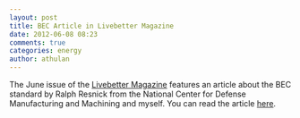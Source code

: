 ```yaml
---
layout: post
title: BEC Article in Livebetter Magazine
date: 2012-06-08 08:23
comments: true
categories: energy
author: athulan
---
```

The June issue of the [Livebetter Magazine](http://livebettermagazine.com) features an article about the BEC standard by Ralph Resnick from the National Center for Defense Manufacturing and Machining and myself. You can read the article [here](http://livebettermagazine.com/eng/magazine/article_detail.lasso?id=307).